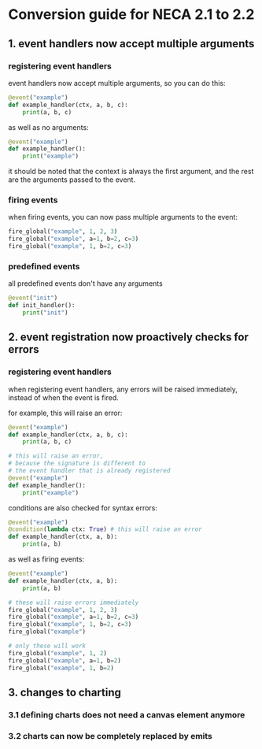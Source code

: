 # Conversion guide for NECA 2.1 to 2.2
## 1. event handlers now accept multiple arguments
### registering event handlers
event handlers now accept multiple arguments, so you can do this:
```py
@event("example")
def example_handler(ctx, a, b, c):
    print(a, b, c)
```

as well as no arguments:
```py
@event("example")
def example_handler():
    print("example")
```

it should be noted that the context is always the first argument, and the rest are the arguments passed to the event.

### firing events
when firing events, you can now pass multiple arguments to the event:
```py
fire_global("example", 1, 2, 3)
fire_global("example", a=1, b=2, c=3)
fire_global("example", 1, b=2, c=3)
```

### predefined events
all predefined events don't have any arguments
```py 
@event("init")
def init_handler():
    print("init")
```

## 2. event registration now proactively checks for errors
### registering event handlers
when registering event handlers, any errors will be raised immediately, instead of when the event is fired. 

for example, this will raise an error:
```py
@event("example")
def example_handler(ctx, a, b, c):
    print(a, b, c)

# this will raise an error,
# because the signature is different to 
# the event handler that is already registered
@event("example") 
def example_handler():
    print("example")
```

conditions are also checked for syntax errors:
```py
@event("example")
@condition(lambda ctx: True) # this will raise an error
def example_handler(ctx, a, b):
    print(a, b)

```

as well as firing events:
```py
@event("example")
def example_handler(ctx, a, b):
    print(a, b)

# these will raise errors immediately
fire_global("example", 1, 2, 3)
fire_global("example", a=1, b=2, c=3)
fire_global("example", 1, b=2, c=3)
fire_global("example")

# only these will work
fire_global("example", 1, 2)
fire_global("example", a=1, b=2)
fire_global("example", 1, b=2)
```

## 3. changes to charting
### 3.1 defining charts does not need a canvas element anymore
### 3.2 charts can now be completely replaced by emits